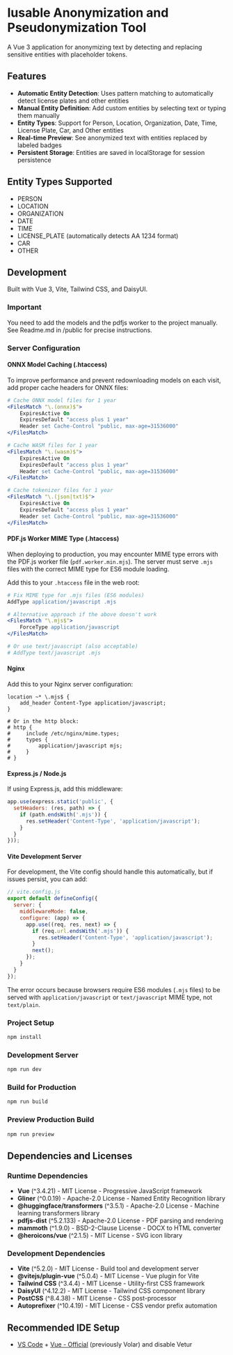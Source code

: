 # Iusable Anonymization and Pseudonymization Tool

A Vue 3 application for anonymizing text by detecting and replacing sensitive entities with placeholder tokens.

## Features

- **Automatic Entity Detection**: Uses pattern matching to automatically detect license plates and other entities
- **Manual Entity Definition**: Add custom entities by selecting text or typing them manually
- **Entity Types**: Support for Person, Location, Organization, Date, Time, License Plate, Car, and Other entities
- **Real-time Preview**: See anonymized text with entities replaced by labeled badges
- **Persistent Storage**: Entities are saved in localStorage for session persistence

## Entity Types Supported

- PERSON
- LOCATION  
- ORGANIZATION
- DATE
- TIME
- LICENSE_PLATE (automatically detects AA 1234 format)
- CAR
- OTHER

## Development

Built with Vue 3, Vite, Tailwind CSS, and DaisyUI.

### Important
You need to add the models and the pdfjs worker to the project manually. See Readme.md in /public for precise instructions.

### Server Configuration

#### ONNX Model Caching (.htaccess)
To improve performance and prevent redownloading models on each visit, add proper cache headers for ONNX files:

```apache
# Cache ONNX model files for 1 year
<FilesMatch "\.(onnx)$">
    ExpiresActive On
    ExpiresDefault "access plus 1 year"
    Header set Cache-Control "public, max-age=31536000"
</FilesMatch>

# Cache WASM files for 1 year
<FilesMatch "\.(wasm)$">
    ExpiresActive On
    ExpiresDefault "access plus 1 year"
    Header set Cache-Control "public, max-age=31536000"
</FilesMatch>

# Cache tokenizer files for 1 year
<FilesMatch "\.(json|txt)$">
    ExpiresActive On
    ExpiresDefault "access plus 1 year"
    Header set Cache-Control "public, max-age=31536000"
</FilesMatch>
```

#### PDF.js Worker MIME Type (.htaccess)
When deploying to production, you may encounter MIME type errors with the PDF.js worker file (`pdf.worker.min.mjs`). The server must serve `.mjs` files with the correct MIME type for ES6 module loading.

Add this to your `.htaccess` file in the web root:

```apache
# Fix MIME type for .mjs files (ES6 modules)
AddType application/javascript .mjs

# Alternative approach if the above doesn't work
<FilesMatch "\.mjs$">
    ForceType application/javascript
</FilesMatch>

# Or use text/javascript (also acceptable)
# AddType text/javascript .mjs
```

#### Nginx
Add this to your Nginx server configuration:

```nginx
location ~* \.mjs$ {
    add_header Content-Type application/javascript;
}

# Or in the http block:
# http {
#     include /etc/nginx/mime.types;
#     types {
#         application/javascript mjs;
#     }
# }
```

#### Express.js / Node.js
If using Express.js, add this middleware:

```javascript
app.use(express.static('public', {
  setHeaders: (res, path) => {
    if (path.endsWith('.mjs')) {
      res.setHeader('Content-Type', 'application/javascript');
    }
  }
}));
```

#### Vite Development Server
For development, the Vite config should handle this automatically, but if issues persist, you can add:

```javascript
// vite.config.js
export default defineConfig({
  server: {
    middlewareMode: false,
    configure: (app) => {
      app.use((req, res, next) => {
        if (req.url.endsWith('.mjs')) {
          res.setHeader('Content-Type', 'application/javascript');
        }
        next();
      });
    }
  }
});
```

The error occurs because browsers require ES6 modules (`.mjs` files) to be served with `application/javascript` or `text/javascript` MIME type, not `text/plain`.

### Project Setup

```bash
npm install
```

### Development Server

```bash
npm run dev
```

### Build for Production

```bash
npm run build
```

### Preview Production Build

```bash
npm run preview
```

## Dependencies and Licenses

### Runtime Dependencies
- **Vue** (^3.4.21) - MIT License - Progressive JavaScript framework
- **Gliner** (^0.0.19) - Apache-2.0 License - Named Entity Recognition library
- **@huggingface/transformers** (^3.5.1) - Apache-2.0 License - Machine learning transformers library
- **pdfjs-dist** (^5.2.133) - Apache-2.0 License - PDF parsing and rendering
- **mammoth** (^1.9.0) - BSD-2-Clause License - DOCX to HTML converter
- **@heroicons/vue** (^2.1.5) - MIT License - SVG icon library

### Development Dependencies
- **Vite** (^5.2.0) - MIT License - Build tool and development server
- **@vitejs/plugin-vue** (^5.0.4) - MIT License - Vue plugin for Vite
- **Tailwind CSS** (^3.4.4) - MIT License - Utility-first CSS framework
- **DaisyUI** (^4.12.2) - MIT License - Tailwind CSS component library
- **PostCSS** (^8.4.38) - MIT License - CSS post-processor
- **Autoprefixer** (^10.4.19) - MIT License - CSS vendor prefix automation

## Recommended IDE Setup

- [VS Code](https://code.visualstudio.com/) + [Vue - Official](https://marketplace.visualstudio.com/items?itemName=Vue.volar) (previously Volar) and disable Vetur

